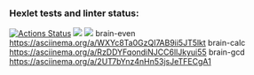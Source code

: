 ### Hexlet tests and linter status:
[![Actions Status](https://github.com/D9d9-ALiK1990/php-project-lvl1/workflows/hexlet-check/badge.svg)](https://github.com/D9d9-ALiK1990/php-project-lvl1/actions)
<a href="https://codeclimate.com/github/codeclimate/codeclimate/maintainability"><img src="https://api.codeclimate.com/v1/badges/a99a88d28ad37a79dbf6/maintainability" /></a>
<img src="https://github.com/D9d9-ALiK1990/php-project-lvl1/workflows/CI/badge.svg" />
brain-even https://asciinema.org/a/WXYc8Ta0GzQI7AB9ii5JT5lkt
brain-calc https://asciinema.org/a/RzDDYFqondiNJCC6llJkyui55
brain-gcd https://asciinema.org/a/2UT7bYnz4nHn53jsJeTFECgA1
